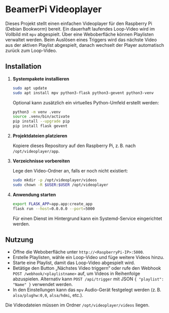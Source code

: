 # BeamerPi Videoplayer

Dieses Projekt stellt einen einfachen Videoplayer für den Raspberry Pi (Debian Bookworm) bereit. Ein dauerhaft laufendes Loop-Video wird im Vollbild mit `mpv` abgespielt. Über eine Weboberfläche können Playlisten verwaltet werden. Beim Auslösen eines Triggers wird das nächste Video aus der aktiven Playlist abgespielt, danach wechselt der Player automatisch zurück zum Loop-Video.

## Installation

1. **Systempakete installieren**

   ```bash
   sudo apt update
   sudo apt install mpv python3-flask python3-gevent python3-venv
   ```

   Optional kann zusätzlich ein virtuelles Python-Umfeld erstellt werden:

   ```bash
   python3 -m venv .venv
   source .venv/bin/activate
   pip install --upgrade pip
   pip install flask gevent
   ```

2. **Projektdateien platzieren**

   Kopiere dieses Repository auf den Raspberry Pi, z. B. nach `/opt/videoplayer/app`.

3. **Verzeichnisse vorbereiten**

   Lege den Video-Ordner an, falls er noch nicht existiert:

   ```bash
   sudo mkdir -p /opt/videoplayer/videos
   sudo chown -R $USER:$USER /opt/videoplayer
   ```

4. **Anwendung starten**

   ```bash
   export FLASK_APP=app.app:create_app
   flask run --host=0.0.0.0 --port=5000
   ```

   Für einen Dienst im Hintergrund kann ein Systemd-Service eingerichtet werden.

## Nutzung

- Öffne die Weboberfläche unter `http://<RaspberryPi-IP>:5000`.
- Erstelle Playlisten, wähle ein Loop-Video und füge weitere Videos hinzu.
- Starte eine Playlist, damit das Loop-Video abgespielt wird.
- Betätige den Button „Nächstes Video triggern“ oder rufe den Webhook `POST /webhook/<playlistname>` auf, um Videos in Reihenfolge abzuspielen. Alternativ kann `POST /api/trigger` mit JSON `{ "playlist": "Name" }` verwendet werden.
- In den Einstellungen kann das `mpv` Audio-Gerät festgelegt werden (z. B. `alsa/plughw:0,0`, `alsa/hdmi`, etc.).

Die Videodateien müssen im Ordner `/opt/videoplayer/videos` liegen.
